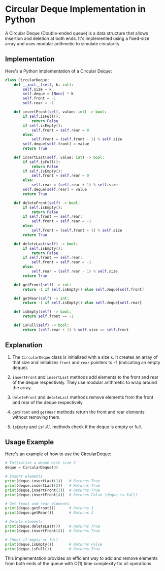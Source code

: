 # Circular Deque Implementation in Python

A Circular Deque (Double-ended queue) is a data structure that allows insertion and deletion at both ends. It's implemented using a fixed-size array and uses modular arithmetic to simulate circularity.

## Implementation

Here's a Python implementation of a Circular Deque:

```python
class CircularDeque:
    def __init__(self, k: int):
        self.size = k
        self.deque = [None] * k
        self.front = -1
        self.rear = -1

    def insertFront(self, value: int) -> bool:
        if self.isFull():
            return False
        if self.isEmpty():
            self.front = self.rear = 0
        else:
            self.front = (self.front - 1) % self.size
        self.deque[self.front] = value
        return True

    def insertLast(self, value: int) -> bool:
        if self.isFull():
            return False
        if self.isEmpty():
            self.front = self.rear = 0
        else:
            self.rear = (self.rear + 1) % self.size
        self.deque[self.rear] = value
        return True

    def deleteFront(self) -> bool:
        if self.isEmpty():
            return False
        if self.front == self.rear:
            self.front = self.rear = -1
        else:
            self.front = (self.front + 1) % self.size
        return True

    def deleteLast(self) -> bool:
        if self.isEmpty():
            return False
        if self.front == self.rear:
            self.front = self.rear = -1
        else:
            self.rear = (self.rear - 1) % self.size
        return True

    def getFront(self) -> int:
        return -1 if self.isEmpty() else self.deque[self.front]

    def getRear(self) -> int:
        return -1 if self.isEmpty() else self.deque[self.rear]

    def isEmpty(self) -> bool:
        return self.front == -1

    def isFull(self) -> bool:
        return (self.rear + 1) % self.size == self.front
```

## Explanation

1. The `CircularDeque` class is initialized with a size `k`. It creates an array of that size and initializes `front` and `rear` pointers to -1 (indicating an empty deque).

2. `insertFront` and `insertLast` methods add elements to the front and rear of the deque respectively. They use modular arithmetic to wrap around the array.

3. `deleteFront` and `deleteLast` methods remove elements from the front and rear of the deque respectively.

4. `getFront` and `getRear` methods return the front and rear elements without removing them.

5. `isEmpty` and `isFull` methods check if the deque is empty or full.

## Usage Example

Here's an example of how to use the CircularDeque:

```python
# Initialize a deque with size 3
deque = CircularDeque(3)

# Insert elements
print(deque.insertLast(1))   # Returns True
print(deque.insertLast(2))   # Returns True
print(deque.insertFront(3))  # Returns True
print(deque.insertFront(4))  # Returns False (deque is full)

# Get front and rear elements
print(deque.getFront())      # Returns 3
print(deque.getRear())       # Returns 2

# Delete elements
print(deque.deleteLast())    # Returns True
print(deque.insertFront(4))  # Returns True

# Check if empty or full
print(deque.isEmpty())       # Returns False
print(deque.isFull())        # Returns True
```

This implementation provides an efficient way to add and remove elements from both ends of the queue with O(1) time complexity for all operations.
